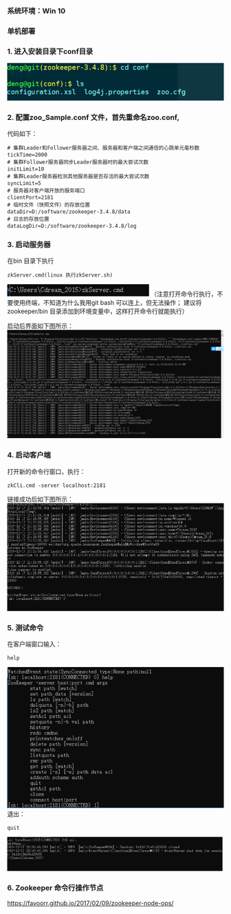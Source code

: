 ### 系统环境：Win 10 
### 单机部署 
### 1. 进入安装目录下conf目录  
![fig 1](https://github.com/shiqiaodeng/blog/blob/master/zookeeper/images/1.png?raw=true "figure 1")

### 2. 配置zoo_Sample.conf 文件，首先重命名zoo.conf,   
代码如下：  

```
# 集群Leader和Follower服务器之间、服务器和客户端之间通信的心跳单元毫秒数
tickTime=2000
# 集群Follower服务器同步Leader服务器时的最大尝试次数
initLimit=10
# 集群Leader服务器检测其他服务器是否存活的最大尝试次数
syncLimit=5
# 服务器对客户端开放的服务端口
clientPort=2181
# 临时文件（快照文件）的存放位置
dataDir=D:/software/zookeeper-3.4.8/data
# 日志的存放位置
dataLogDir=D:/software/zookeeper-3.4.8/log
```  

### 3. 启动服务器  
在bin 目录下执行
```
zkServer.cmd(linux 执行zkServer.sh)
```
![fig 2](https://github.com/shiqiaodeng/blog/blob/master/zookeeper/images/2.png?raw=true "figure 2")
（注意打开命令行执行，不要使用终端，不知道为什么我用git bash 可以连上，但无法操作；
建议将zookeeper/bin 目录添加到环境变量中，这样打开命令行就能执行）

启动后界面如下图所示：
![fig 3](https://github.com/shiqiaodeng/blog/blob/master/zookeeper/images/3.png?raw=true "figure 3")

### 4. 启动客户端  
打开新的命令行窗口，执行：
```  
zkCli.cmd -server localhost:2181
```
链接成功后如下图所示：  
![fig 4](https://github.com/shiqiaodeng/blog/blob/master/zookeeper/images/4.png?raw=true "figure 4")

### 5. 测试命令  
在客户端窗口输入：  
```
help  
```
![fig 5](https://github.com/shiqiaodeng/blog/blob/master/zookeeper/images/5.png?raw=true "figure 5")
退出：  
```  
quit  
```
![fig 6](https://github.com/shiqiaodeng/blog/blob/master/zookeeper/images/6.png?raw=true "figure 6")
### 6. Zookeeper 命令行操作节点    
https://favoorr.github.io/2017/02/09/zookeeper-node-ops/
